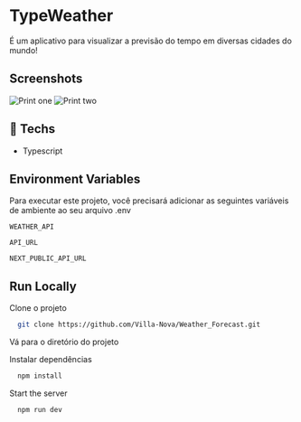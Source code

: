 # TypeWeather

É um aplicativo para visualizar a previsão do tempo em diversas cidades do mundo!

## Screenshots

![Print one](https://github.com/Villa-Nova/Weather_Forecast/assets/112735648/0db4e832-01d4-44d6-ba67-2e487f3ddcb7)
![Print two](https://github.com/Villa-Nova/Weather_Forecast/assets/112735648/5026d793-fe14-4f26-a392-47b5c52119c1)



## 🚀 Techs

- Typescript

## Environment Variables

Para executar este projeto, você precisará adicionar as seguintes variáveis de ambiente ao seu arquivo .env

`WEATHER_API`

`API_URL`

`NEXT_PUBLIC_API_URL`


## Run Locally

Clone o projeto

```bash
  git clone https://github.com/Villa-Nova/Weather_Forecast.git
```

Vá para o diretório do projeto

Instalar dependências

```bash
  npm install
```

Start the server

```bash
  npm run dev
```
